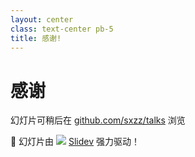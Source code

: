 ```yaml
---
layout: center
class: text-center pb-5
title: 感谢!
---
```


# 感谢


<span>

幻灯片可稍后在 <ri-github-fill/> [github.com/sxzz/talks](https://github.com/sxzz/talks) 浏览

</span>

<div text-sm>
<span>💖</span>
<span op60>
幻灯片由
<img src="/slidev.svg" w-1em inline />
<a href="https://sli.dev/" target="_blank"> Slidev</a>
强力驱动！
</span>
</div>

<!-- 
最后，今天我的分享就到这里。感谢大家，下次再见！
-->
